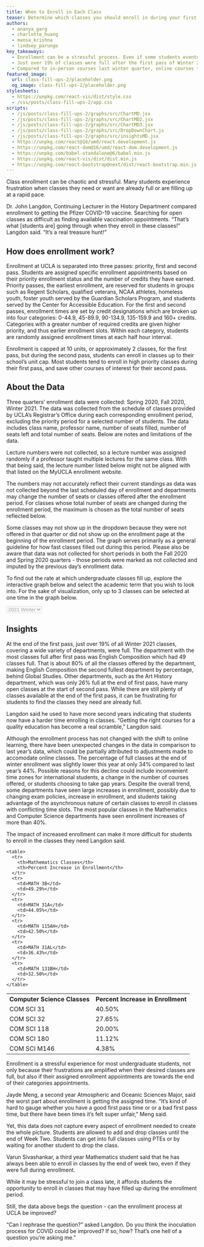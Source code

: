 ```yaml
---
title: When to Enroll in Each Class
teaser: Determine which classes you should enroll in during your first or second pass, based on analysis of Spring 2020, Fall 2020, and Winter 2021 Quarter Enrollment Data
authors:
  - ananya_garg
  - charlotte_huang
  - mansa_krishna
  - lindsey_parungo
key_takeaways:
  - Enrollment can be a stressful process. Even if some students eventually get the classes they need, many classes fill up before first and second year students have a chance to enroll.
  - Just over 19% of classes were full after the first pass of Winter 2021 enrollment. They ranged across departments, with the three fullest by percentage being Global Studies, English Composition, and Physiological Science.  
  - Compared to in-person courses last winter quarter, online courses this quarter, Winter 2021, showed up to 50% increased enrollment in Mathematics and Computer Science classes, especially for lower division courses.
featured_image:
  url: class-fill-ups-2/placeholder.png
  og_image: class-fill-ups-2/placeholder.png
stylesheets:
  - https://unpkg.com/react-vis/dist/style.css
  - /css/posts/class-fill-ups-2/app.css
scripts:
  - /js/posts/class-fill-ups-2/graphs/src/ChartMD.jsx
  - /js/posts/class-fill-ups-2/graphs/src/ChartMD2.jsx
  - /js/posts/class-fill-ups-2/graphs/src/ChartMD3.jsx
  - /js/posts/class-fill-ups-2/graphs/src/DropDownChart.js
  - /js/posts/class-fill-ups-2/graphs/src/insightsMD.jsx
  - https://unpkg.com/react@16/umd/react.development.js
  - https://unpkg.com/react-dom@16/umd/react-dom.development.js
  - https://unpkg.com/babel-standalone@6/babel.min.js
  - https://unpkg.com/react-vis/dist/dist.min.js
  - https://unpkg.com/react-bootstrap@next/dist/react-bootstrap.min.js
---
```


Class enrollment can be chaotic and stressful. Many students experience frustration when classes they need or want are already full or are filling up at a rapid pace.

Dr. John Langdon, Continuing Lecturer in the History Department compared enrollment to getting the Pfizer COVID-19 vaccine. Searching for open classes as difficult as finding available vaccination appointments. “That’s what [students are] going through when they enroll in these classes!” Langdon said. “It’s a real treasure hunt!”

## How does enrollment work?

Enrollment at UCLA is separated into three passes: priority, first and second pass. Students are assigned specific enrollment appointments based on their priority enrollment status and the number of credits they have earned. Priority passes, the earliest enrollment, are reserved for students in groups such as Regent Scholars, qualified veterans, NCAA athletes, homeless youth, foster youth served by the Guardian Scholars Program, and students served by the Center for Accessible Education. For the first and second passes, enrollment times are set by credit designations which are broken up into four categories: 0-44.9, 45-89.9, 90-134.9, 135-159.9 and 160+ credits. Categories with a greater number of required credits are given higher priority, and thus earlier enrollment slots. Within each category, students are randomly assigned enrollment times at each half hour interval.

Enrollment is capped at 10 units, or approximately 2 classes, for the first pass, but during the second pass, students can enroll in classes up to their school’s unit cap. Most students tend to enroll in high priority classes during their first pass, and save other courses of interest for their second pass.


## About the Data

Three quarters’ enrollment data were collected: Spring 2020, Fall 2020, Winter 2021. The data was collected from the schedule of classes provided by UCLA’s Registrar’s Office during each corresponding enrollment period, excluding the priority period for a selected number of students. The data includes class name, professor name, number of seats filled, number of seats left and total number of seats. Below are notes and limitations of the data.  

Lecture numbers were not collected, so a lecture number was assigned randomly if a professor taught multiple lectures for the same class. With that being said, the lecture number listed below might not be aligned with that listed on the MyUCLA enrollment website.

The numbers may not accurately reflect their current standings as data was not collected beyond the last scheduled day of enrollment and departments may change the number of seats or classes offered after the enrollment period. For classes whose total number of seats are changed during the enrollment period, the maximum is chosen as the total number of seats  reflected below.

Some classes may not show up in the dropdown because they were not offered in that quarter or did not show up on the enrollment page at the beginning of the enrollment period. The graph serves primarily as a general guideline for how fast classes filled out during this period. Please also be aware that data was not collected for short periods in both the Fall 2020 and Spring 2020 quarters - those periods were marked as not collected and imputed by the previous day’s enrollment data.

To find out the rate at which undergraduate classes fill up, explore the interactive graph below and select the academic term that you wish to look into. For the sake of visualization, only up to 3 classes can be selected at one time in the graph below.


<!-- Chart container -->
<select id="selectMe" class = "selectgroup" disabled>
    <option value="chartMD_winter">2021 Winter</option>
    <option value="chartMD_fall">2020 FALL</option>
    <option value="chartMD_spring">2020 Spring</option>
</select>

<div id="chartMD_winter" class="group" ></div>
<div id="chartMD_fall" class="group" ></div>
<div id="chartMD_spring" class="group" ></div>

## Insights

At the end of the first pass, just over 19% of all Winter 2021 classes, covering a wide variety of departments, were full. The department with the most classes full after first pass was English Composition which had 49 classes full. That is about 80% of all the classes offered by the department, making English Composition the second fullest department by percentage, behind Global Studies. Other departments, such as the Art History department, which was only 26% full at the end of first pass, have many open classes at the start of second pass. While there are still plenty of classes available at the end of the first pass, it can be frustrating for students to find the classes they need are already full.

Langdon said he used to have more second years indicating that students now have a harder time enrolling in classes. “Getting the right courses for a quality education has become a real scramble,” Langdon said.


<div id="insightsMD"></div>

 Although the enrollment process has not changed with the shift to online learning, there have been unexpected changes in the data in comparison to last year’s data, which could be partially attributed to adjustments made to accomodate online classes. The percentage of full classes at the end of winter enrollment was slightly lower this year at only 34% compared to last year’s 44%. Possible reasons for this decline could include inconvenient time zones for international students, a change in the number of courses offered, or students choosing to take gap years. Despite the overall trend, some departments have seen large increases in enrollment, possibly due to changing exam policies, increase in enrollment, and students taking advantage of the asynchronous nature of certain classes to enroll in classes with conflicting time slots. The most popular classes in the Mathematics and Computer Science departments have seen enrollment increases of more than 40%.

The impact of increased enrollment can make it more difficult for students to enroll in the classes they need Langdon said.


<div class="float-container">
  <div class="float-child">

    <table>
      <tr>
        <th>Mathematics Classes</th>
        <th>Percent Increase in Enrollment</th>
      </tr>
      <tr>
        <td>MATH 3B</td>
        <td>49.29%</td>
      </tr>
      <tr>
        <td>MATH 31A</td>
        <td>44.05%</td>
      </tr>
      <tr>
        <td>MATH 115AH</td>
        <td>42.50%</td>
      </tr>
      <tr>
        <td>MATH 31AL</td>
        <td>36.43%</td>
      </tr>
      <tr>
        <td>MATH 131BH</td>
        <td>32.50%</td>
      </tr>
    </table>
  </div>

  <div class="float-child">
    <table>
      <tr>
        <th>Computer Science Classes</th>
        <th>Percent Increase in Enrollment</th>
      </tr>
      <tr>
        <td>COM SCI 31</td>
        <td>40.50%</td>
      </tr>
      <tr>
        <td>COM SCI 32</td>
        <td>27.65%</td>
      </tr>
      <tr>
        <td>COM SCI 118</td>
        <td>20.00%</td>
      </tr>
      <tr>
        <td>COM SCI 180</td>
        <td>11.12%</td>
      </tr>
      <tr>
        <td>COM SCI M146</td>
        <td>4.38%</td>
      </tr>
    </table>
  </div>
</div>

Enrollment is a stressful experience for most undergraduate students, not only because their frustrations are amplified when their desired classes are full, but also if their assigned enrollment appointments are towards the end of their categories appointments.

Jayde Meng, a second year Atmospheric and Oceanic Sciences Major, said the worst part about enrollment is getting the assigned time. “It’s kind of hard to gauge whether you have a good first pass time or or a bad first pass time, but there have been times it’s felt super unfair,” Meng said.

Yet, this data does not capture every aspect of enrollment needed to create the whole picture. Students are allowed to add and drop classes until the end of Week Two. Students can get into full classes using PTEs or by waiting for another student to drop the class.

Varun Sivashankar, a third year Mathematics student said that he has always been able to enroll in classes by the end of week two, even if they were full during enrollment.

While it may be stressful to join a class late, it affords students the opportunity to enroll in classes that may have filled up during the enrollment period.

Still, the data above begs the question - can the enrollment process at UCLA be improved?

“Can I rephrase the question?” asked Langdon. Do you think the inoculation process for COVID could be improved? If so, how? That’s one hell of a question you’re asking me.”

<script src="https://unpkg.com/react-vis/dist/dist.min.js"></script>
<script src="https://unpkg.com/react@16/umd/react.development.js" crossorigin></script>
<script src="https://unpkg.com/react-dom@16/umd/react-dom.development.js" crossorigin></script>
<script src="https://unpkg.com/babel-standalone@6/babel.min.js"></script>
<script src="https://unpkg.com/react-bootstrap@next/dist/react-bootstrap.min.js" crossorigin></script>
<script src="https://ajax.googleapis.com/ajax/libs/jquery/2.1.3/jquery.min.js"></script>

<script type="text/babel" src="/js/posts/class-fill-ups-2/graphs/src/ChartMD.jsx"></script>
<script type="text/babel" src="/js/posts/class-fill-ups-2/graphs/src/ChartMD2.jsx"></script>
<script type="text/babel" src="/js/posts/class-fill-ups-2/graphs/src/ChartMD3.jsx"></script>
<script type="text/babel" src="/js/posts/class-fill-ups-2/graphs/src/DropDownChart.js"></script>
<script type="text/babel" src="/js/posts/class-fill-ups-2/graphs/src/insightsMD.jsx"></script>
